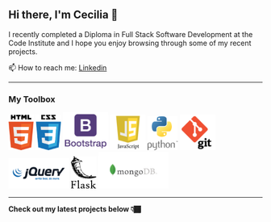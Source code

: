 ## Hi there, I'm Cecilia 👋

I recently completed a Diploma in Full Stack Software Development at the Code Institute and I hope you enjoy browsing through some of my recent projects. 

📫 How to reach me: [Linkedin](https://www.linkedin.com/in/cecilia-l-91b03919b/)
____

### My Toolbox

<img src="images/html-logo.png" alt="HTML5 Logo" width="50"> <img src="images/css-logo.png" alt="CSS3 Logo" width="50"> <img src="images/bootstrap-logo.png" alt="Bootstrap Logo" width="90"> <img src="images/javascript-logo.png" alt="JavaScript Logo" width="70"> <img src="images/python-logo.png" alt="Python Logo" width="60"> <img src="images/git-logo.png" alt="Git Logo" width="70"> <img src="images/jquery-logo.png" alt="jQuery Logo" width="120">  <img src="images/flask-logo.png" alt="Flask Logo" width="50"> <img src="images/mongodb-logo.png" alt="MongoDB Logo" width="140"> 

____

**Check out my latest projects below 👇🏾**